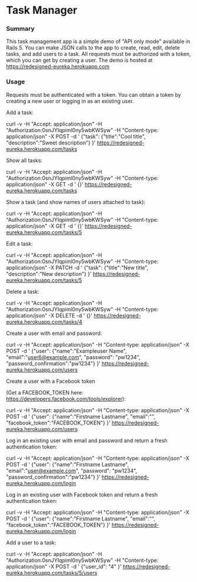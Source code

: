 # Task Manager

### Summary

This task management app is a simple demo of "API only mode" available in Rails 5. You can make JSON calls to the app to create, read, edit, delete tasks, and add users to a task. All requests must be authorized with a token, which you can get by creating a user. The demo is hosted at https://redesigned-eureka.herokuapp.com

### Usage

Requests must be authenticated with a token. You can obtain a token by creating a new user or logging in as an existing user.

Add a task:

curl -v -H "Accept: application/json" -H "Authorization:0snJYIqpiml0ny5wbKWSyw" -H "Content-type: application/json" -X POST -d ' {"task": {"title":"Cool title", "description":"Sweet description"} }' https://redesigned-eureka.herokuapp.com/tasks

Show all tasks:

curl -v -H "Accept: application/json" -H "Authorization:0snJYIqpiml0ny5wbKWSyw" -H "Content-type: application/json" -X GET -d ' {}' https://redesigned-eureka.herokuapp.com/tasks

Show a task (and show names of users attached to task):

curl -v -H "Accept: application/json" -H "Authorization:0snJYIqpiml0ny5wbKWSyw" -H "Content-type: application/json" -X GET -d ' {}' https://redesigned-eureka.herokuapp.com/tasks/5

Edit a task:

curl -v -H "Accept: application/json" -H "Authorization:0snJYIqpiml0ny5wbKWSyw" -H "Content-type: application/json" -X PATCH -d ' {"task": {"title":"New title", "description":"New description"} }' https://redesigned-eureka.herokuapp.com/tasks/5

Delete a task:

curl -v -H "Accept: application/json" -H "Authorization:0snJYIqpiml0ny5wbKWSyw" -H "Content-type: application/json" -X DELETE -d ' {}' https://redesigned-eureka.herokuapp.com/tasks/4

Create a user with email and password:

curl -v -H "Accept: application/json" -H "Content-type: application/json" -X POST -d ' {"user": {"name":"Exampleuser Name", "email":"user6@example.com", "password": "pw1234", "password_confirmation":"pw1234"} }' https://redesigned-eureka.herokuapp.com/users

Create a user with a Facebook token 

(Get a FACEBOOK_TOKEN here: https://developers.facebook.com/tools/explorer):

curl -v -H "Accept: application/json" -H "Content-type: application/json" -X POST -d ' {"user": {"name":"Firstname Lastname", "email":"", "facebook_token":"FACEBOOK_TOKEN"} }' https://redesigned-eureka.herokuapp.com/users

Log in an existing user with email and password and return a fresh authentication token:

curl -v -H "Accept: application/json" -H "Content-type: application/json" -X POST -d ' {"user": {"name":"Firstname Lastname", "email":"user@example.com", "password": "pw1234", "password_confirmation":"pw1234"} }' https://redesigned-eureka.herokuapp.com/login

Log in an existing user with Facebook token and return a fresh authentication token:

curl -v -H "Accept: application/json" -H "Content-type: application/json" -X POST -d ' {"user": {"name":"Firstname Lastname", "email":"", "facebook_token":"FACEBOOK_TOKEN"} }' https://redesigned-eureka.herokuapp.com/login

Add a user to a task:

curl -v -H "Accept: application/json" -H "Authorization:0snJYIqpiml0ny5wbKWSyw" -H "Content-type: application/json" -X POST -d ' {"user_id": "4" }' https://redesigned-eureka.herokuapp.com/tasks/5/users

